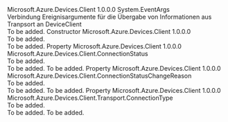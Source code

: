 <Type Name="ConnectionEventArgs" FullName="Microsoft.Azure.Devices.Client.Transport.ConnectionEventArgs">
  <TypeSignature Language="C#" Value="public class ConnectionEventArgs : EventArgs" />
  <TypeSignature Language="ILAsm" Value=".class public auto ansi beforefieldinit ConnectionEventArgs extends System.EventArgs" />
  <TypeSignature Language="DocId" Value="T:Microsoft.Azure.Devices.Client.Transport.ConnectionEventArgs" />
  <TypeSignature Language="VB.NET" Value="Public Class ConnectionEventArgs&#xA;Inherits EventArgs" />
  <TypeSignature Language="F#" Value="type ConnectionEventArgs = class&#xA;    inherit EventArgs" />
  <AssemblyInfo>
    <AssemblyName>Microsoft.Azure.Devices.Client</AssemblyName>
    <AssemblyVersion>1.0.0.0</AssemblyVersion>
  </AssemblyInfo>
  <Base>
    <BaseTypeName>System.EventArgs</BaseTypeName>
  </Base>
  <Interfaces />
  <Docs>
    <summary>
            Verbindung Ereignisargumente für die Übergabe von Informationen aus Tranpsort an DeviceClient
            </summary>
    <remarks>To be added.</remarks>
  </Docs>
  <Members>
    <Member MemberName=".ctor">
      <MemberSignature Language="C#" Value="public ConnectionEventArgs ();" />
      <MemberSignature Language="ILAsm" Value=".method public hidebysig specialname rtspecialname instance void .ctor() cil managed" />
      <MemberSignature Language="DocId" Value="M:Microsoft.Azure.Devices.Client.Transport.ConnectionEventArgs.#ctor" />
      <MemberSignature Language="VB.NET" Value="Public Sub New ()" />
      <MemberType>Constructor</MemberType>
      <AssemblyInfo>
        <AssemblyName>Microsoft.Azure.Devices.Client</AssemblyName>
        <AssemblyVersion>1.0.0.0</AssemblyVersion>
      </AssemblyInfo>
      <Parameters />
      <Docs>
        <summary>To be added.</summary>
        <remarks>To be added.</remarks>
      </Docs>
    </Member>
    <Member MemberName="ConnectionStatus">
      <MemberSignature Language="C#" Value="public Microsoft.Azure.Devices.Client.ConnectionStatus ConnectionStatus { get; set; }" />
      <MemberSignature Language="ILAsm" Value=".property instance valuetype Microsoft.Azure.Devices.Client.ConnectionStatus ConnectionStatus" />
      <MemberSignature Language="DocId" Value="P:Microsoft.Azure.Devices.Client.Transport.ConnectionEventArgs.ConnectionStatus" />
      <MemberSignature Language="VB.NET" Value="Public Property ConnectionStatus As ConnectionStatus" />
      <MemberSignature Language="F#" Value="member this.ConnectionStatus : Microsoft.Azure.Devices.Client.ConnectionStatus with get, set" Usage="Microsoft.Azure.Devices.Client.Transport.ConnectionEventArgs.ConnectionStatus" />
      <MemberType>Property</MemberType>
      <AssemblyInfo>
        <AssemblyName>Microsoft.Azure.Devices.Client</AssemblyName>
        <AssemblyVersion>1.0.0.0</AssemblyVersion>
      </AssemblyInfo>
      <ReturnValue>
        <ReturnType>Microsoft.Azure.Devices.Client.ConnectionStatus</ReturnType>
      </ReturnValue>
      <Docs>
        <summary>To be added.</summary>
        <value>To be added.</value>
        <remarks>To be added.</remarks>
      </Docs>
    </Member>
    <Member MemberName="ConnectionStatusChangeReason">
      <MemberSignature Language="C#" Value="public Microsoft.Azure.Devices.Client.ConnectionStatusChangeReason ConnectionStatusChangeReason { get; set; }" />
      <MemberSignature Language="ILAsm" Value=".property instance valuetype Microsoft.Azure.Devices.Client.ConnectionStatusChangeReason ConnectionStatusChangeReason" />
      <MemberSignature Language="DocId" Value="P:Microsoft.Azure.Devices.Client.Transport.ConnectionEventArgs.ConnectionStatusChangeReason" />
      <MemberSignature Language="VB.NET" Value="Public Property ConnectionStatusChangeReason As ConnectionStatusChangeReason" />
      <MemberSignature Language="F#" Value="member this.ConnectionStatusChangeReason : Microsoft.Azure.Devices.Client.ConnectionStatusChangeReason with get, set" Usage="Microsoft.Azure.Devices.Client.Transport.ConnectionEventArgs.ConnectionStatusChangeReason" />
      <MemberType>Property</MemberType>
      <AssemblyInfo>
        <AssemblyName>Microsoft.Azure.Devices.Client</AssemblyName>
        <AssemblyVersion>1.0.0.0</AssemblyVersion>
      </AssemblyInfo>
      <ReturnValue>
        <ReturnType>Microsoft.Azure.Devices.Client.ConnectionStatusChangeReason</ReturnType>
      </ReturnValue>
      <Docs>
        <summary>To be added.</summary>
        <value>To be added.</value>
        <remarks>To be added.</remarks>
      </Docs>
    </Member>
    <Member MemberName="ConnectionType">
      <MemberSignature Language="C#" Value="public Microsoft.Azure.Devices.Client.Transport.ConnectionType ConnectionType { get; set; }" />
      <MemberSignature Language="ILAsm" Value=".property instance valuetype Microsoft.Azure.Devices.Client.Transport.ConnectionType ConnectionType" />
      <MemberSignature Language="DocId" Value="P:Microsoft.Azure.Devices.Client.Transport.ConnectionEventArgs.ConnectionType" />
      <MemberSignature Language="VB.NET" Value="Public Property ConnectionType As ConnectionType" />
      <MemberSignature Language="F#" Value="member this.ConnectionType : Microsoft.Azure.Devices.Client.Transport.ConnectionType with get, set" Usage="Microsoft.Azure.Devices.Client.Transport.ConnectionEventArgs.ConnectionType" />
      <MemberType>Property</MemberType>
      <AssemblyInfo>
        <AssemblyName>Microsoft.Azure.Devices.Client</AssemblyName>
        <AssemblyVersion>1.0.0.0</AssemblyVersion>
      </AssemblyInfo>
      <ReturnValue>
        <ReturnType>Microsoft.Azure.Devices.Client.Transport.ConnectionType</ReturnType>
      </ReturnValue>
      <Docs>
        <summary>To be added.</summary>
        <value>To be added.</value>
        <remarks>To be added.</remarks>
      </Docs>
    </Member>
  </Members>
</Type>